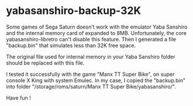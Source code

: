 # yabasanshiro-backup-32K

Some games of Sega Saturn doesn't work with the emulator Yaba Sanshiro and the internal memory card of expanded to 8MB.
Unfortunately, the core yabasanshiro-libretro can't disable this feature.
Then I generated a file "backup.bin" that simulates less than 32K free space.

The original file used for internal memory in your Yaba Sanshiro folder should be replaced with this file.


I tested it successfully with the game "Manx TT Super Bike", on super console X King with system Emulec.
In my case, I copied the "backup.bin" into folder "/storage/roms/saturn/Manx TT Super Bike/yabasanshiro/".

Have fun !


